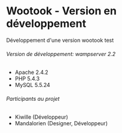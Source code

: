 Wootook - Version en développement
============


Développement d'une version wootook test


###### Version de développement: wampserver 2.2

- Apache 2.4.2
- PHP 5.4.3
- MySQL 5.5.24



###### Participants au projet

- Kiwille (Développeur)
- Mandalorien (Designer, Développeur)

